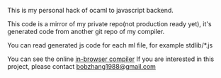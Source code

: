 This is my personal hack of ocaml to javascript backend.

This code is a mirror of my private repo(not production ready yet), it's generated code from another git repo of my compiler. 


You can read generated js code for each ml file, for example stdlib/*.js

You can see the online [in-browser compiler](http:zhanghong.me/js-demo)
If you are interested in this project, please contact bobzhang1988@gmail.com
